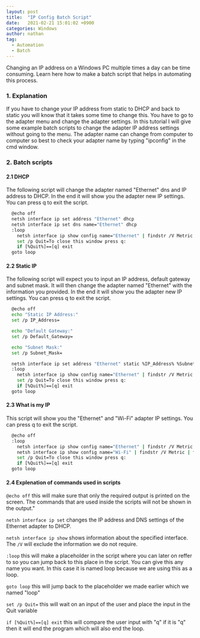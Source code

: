 ```yaml
---
layout: post
title:  "IP Config Batch Script"
date:   2021-02-21 15:01:02 +0900
categories: Windows 
author: nathan
tag: 
  - Automation
  - Batch
---
```


Changing an IP address on a Windows PC multiple times a day can be time consuming. Learn here how to make a batch script that helps in automating this process.

### 1. Explanation
If you have to change your IP address from static to DHCP and back to static you will know that it takes some time to change this. You have to go to the adapter menu and change the adapter settings.
In this tutorial I will give some example batch scripts to change the adapter IP address settings without going to the menu.
The adapter name can change from computer to computer so best to check your adapter name by typing "ipconfig" in the cmd window.

### 2. Batch scripts

#### 2.1 DHCP
The following script will change the adapter named "Ethernet" dns and IP address to DHCP. In the end it will show you the adapter new IP settings. You can press q to exit the script.
```bash
  @echo off
  netsh interface ip set address "Ethernet" dhcp
  netsh interface ip set dns name="Ethernet" dhcp
  :loop
  	netsh interface ip show config name="Ethernet" | findstr /V Metric | findstr /V suffix | findstr /V WINS
  	set /p Quit=To close this window press q:
  	if [%Quit%]==[q] exit
  goto loop
```

#### 2.2 Static IP
The following script will expect you to input an IP address, default gateway and subnet mask. It will then change the adapter named "Ethernet" with the information you provided. In the end it will show you the adapter new IP settings. You can press q to exit the script.
```bash
  @echo off
  echo "Static IP Address:"
  set /p IP_Address=

  echo "Default Gateway:"
  set /p Default_Gateway=

  echo "Subnet Mask:"
  set /p Subnet_Mask=

  netsh interface ip set address "Ethernet" static %IP_Address% %Subnet_Mask% %Default_Gateway%
  :loop
  	netsh interface ip show config name="Ethernet" | findstr /V Metric | findstr /V suffix | findstr /V WINS
  	set /p Quit=To close this window press q:
  	if [%Quit%]==[q] exit
  goto loop
```

#### 2.3 What is my IP
This script will show you the "Ethernet" and "Wi-Fi" adapter IP settings. You can press q to exit the script.
```bash
  @echo off
  :loop
  	netsh interface ip show config name="Ethernet" | findstr /V Metric | findstr /V suffix | findstr /V WINS
  	netsh interface ip show config name="Wi-Fi" | findstr /V Metric | findstr /V suffix | findstr /V WINS
  	set /p Quit=To close this window press q:
  	if [%Quit%]==[q] exit
  goto loop
```

#### 2.4 Explenation of commands used in scripts
`@echo off` this will make sure that only the required output is printed on the screen. The commands that are used inside the scripts will not be shown in the output."

`netsh interface ip set` changes the IP address and DNS settings of the Ethernet adapter to DHCP.

`netsh interface ip show` shows information about the specified interface. The `/V` will exclude the information we do not require.

`:loop` this will make a placeholder in the script where you can later on reffer to so you can jump back to this place in the script. You can give this any name you want. In this case it is named loop because we are using this as a loop.

`goto loop` this will jump back to the placeholder we made earlier which we named "loop"

`set /p Quit=` this will wait on an input of the user and place the input in the Quit variable

`if [%Quit%]==[q] exit` this will compare the user input with "q" if it is "q" then it will end the program which will also end the loop.
